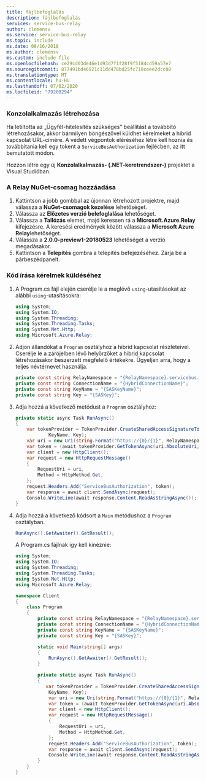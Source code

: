 ```yaml
---
title: fájlbefoglalás
description: fájlbefoglalás
services: service-bus-relay
author: clemensv
ms.service: service-bus-relay
ms.topic: include
ms.date: 08/16/2018
ms.author: clemensv
ms.custom: include file
ms.openlocfilehash: ce29cd03de46e1d93d7f1f28f9f5184cd59a57e7
ms.sourcegitcommit: 877491bd46921c11dd478bd25fc718ceee2dcc08
ms.translationtype: MT
ms.contentlocale: hu-HU
ms.lasthandoff: 07/02/2020
ms.locfileid: "79200294"
---
```

### <a name="create-a-console-application"></a>Konzolalkalmazás létrehozása

Ha letiltotta az „Ügyfél-hitelesítés szükséges” beállítást a továbbító létrehozásakor, akkor bármilyen böngészővel küldhet kérelmeket a hibrid kapcsolat URL-címére. A védett végpontok eléréséhez létre kell hoznia és továbbítania kell egy tokent a `ServiceBusAuthorization` fejlécben, az itt bemutatott módon.

Hozzon létre egy új **Konzolalkalmazás- (.NET-keretrendszer-)** projektet a Visual Studióban.

### <a name="add-the-relay-nuget-package"></a>A Relay NuGet-csomag hozzáadása

1. Kattintson a jobb gombbal az újonnan létrehozott projektre, majd válassza a **NuGet-csomagok kezelése** lehetőséget.
2. Válassza az **Előzetes verzió belefoglalása** lehetőséget. 
3. Válassza a **Tallózás** elemet, majd keressen rá a **Microsoft.Azure.Relay** kifejezésre. A keresési eredmények között válassza a **Microsoft Azure Relay**lehetőséget.
4. Válassza a **2.0.0-preview1-20180523** lehetőséget a verzió megadásakor. 
5. Kattintson a **Telepítés** gombra a telepítés befejezéséhez. Zárja be a párbeszédpanelt.

### <a name="write-code-to-send-requests"></a>Kód írása kérelmek küldéséhez

1. A Program.cs fájl elején cserélje le a meglévő `using`-utasításokat az alábbi `using`-utasításokra:
   
    ```csharp
    using System;
    using System.IO;
    using System.Threading;
    using System.Threading.Tasks;
    using System.Net.Http;
    using Microsoft.Azure.Relay;
    ```
2. Adjon állandókat a `Program` osztályhoz a hibrid kapcsolat részleteivel. Cserélje le a zárójelben lévő helyőrzőket a hibrid kapcsolat létrehozásakor beszerzett megfelelő értékekre. Ügyeljen arra, hogy a teljes névtérnevet használja.
   
    ```csharp
    private const string RelayNamespace = "{RelayNamespace}.servicebus.windows.net";
    private const string ConnectionName = "{HybridConnectionName}";
    private const string KeyName = "{SASKeyName}";
    private const string Key = "{SASKey}";
    ```
3. Adja hozzá a következő metódust a `Program` osztályhoz:
   
    ```csharp
    private static async Task RunAsync()
    {
        var tokenProvider = TokenProvider.CreateSharedAccessSignatureTokenProvider(
                KeyName, Key);
        var uri = new Uri(string.Format("https://{0}/{1}", RelayNamespace, ConnectionName));
        var token = (await tokenProvider.GetTokenAsync(uri.AbsoluteUri, TimeSpan.FromHours(1))).TokenString;
        var client = new HttpClient();
        var request = new HttpRequestMessage()
        {
            RequestUri = uri,
            Method = HttpMethod.Get,
        };
        request.Headers.Add("ServiceBusAuthorization", token);
        var response = await client.SendAsync(request);
        Console.WriteLine(await response.Content.ReadAsStringAsync());        Console.ReadLine();
    }
    ```
4. Adja hozzá a következő kódsort a `Main` metódushoz a `Program` osztályban.
   
    ```csharp
    RunAsync().GetAwaiter().GetResult();
    ```
   
    A Program.cs fájlnak így kell kinéznie:
   
    ```csharp
    using System;
    using System.IO;
    using System.Threading;
    using System.Threading.Tasks;
    using System.Net.Http;
    using Microsoft.Azure.Relay;
   
    namespace Client
    {
        class Program
        {
            private const string RelayNamespace = "{RelayNamespace}.servicebus.windows.net";
            private const string ConnectionName = "{HybridConnectionName}";
            private const string KeyName = "{SASKeyName}";
            private const string Key = "{SASKey}";
   
            static void Main(string[] args)
            {
                RunAsync().GetAwaiter().GetResult();
            }
   
            private static async Task RunAsync()
            {
               var tokenProvider = TokenProvider.CreateSharedAccessSignatureTokenProvider(
                KeyName, Key);
                var uri = new Uri(string.Format("https://{0}/{1}", RelayNamespace, ConnectionName));
                var token = (await tokenProvider.GetTokenAsync(uri.AbsoluteUri, TimeSpan.FromHours(1))).TokenString;
                var client = new HttpClient();
                var request = new HttpRequestMessage()
                {
                    RequestUri = uri,
                    Method = HttpMethod.Get,
                };
                request.Headers.Add("ServiceBusAuthorization", token);
                var response = await client.SendAsync(request);
                Console.WriteLine(await response.Content.ReadAsStringAsync());
            }
        }
    }
    ```

